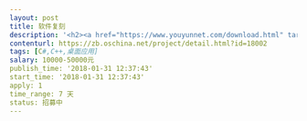 ```yaml
---                
layout: post       
title: 软件复刻           
description: '<h2><a href="https://www.youyunnet.com/download.html" target="_blank" style="color: rgb(58, 12, 0);">优云宝 X8+ 云端版</a>&nbsp;软件复刻；</h2><p><br></p><p><br></p><p>https://www.youyunnet.com</p><p><br></p><p>提供源代码；</p><p><br></p><p>不限制语言，能实际功能，稳定即可；</p>'     
contenturl: https://zb.oschina.net/project/detail.html?id=18002      
tags: [C#,C++,桌面应用]            
salary: 10000-50000元          
publish_time: '2018-01-31 12:37:43'         
start_time: '2018-01-31 12:37:43'           
apply: 1                   
time_range: 7 天              
status: 招募中                  
---                 
```

